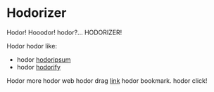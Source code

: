 Hodorizer
=========

Hodor! Hooodor! hodor?... HODORIZER!

Hodor hodor like:

* hodor [hodoripsum](http://hodoripsum.com/)
* hodor [hodorify](http://mybart.fr/hodorify)

Hodor more hodor web
hodor drag <a href="javascript:(function(){var s = document.createElement('script');s.src='https://raw.github.com/Volox/Hodorizer/master/hodor.min.js';document.body.appendChild(s);})();">link</a> hodor bookmark. hodor click!
